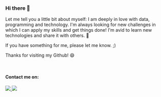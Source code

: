 ### Hi there 👋


Let me tell you a little bit about myself: I am deeply in love with data, programming and technology. I'm always looking for new challenges in which I can apply my skills and get things done! I'm avid to learn new technologies and share it with others. 🌱

If you have something for me, please let me know. ;)

Thanks for visiting my Github! 😄

<br>

#### Contact me on:

<div>
    <a href="mailto:franklin.alves.oliveira@gmail.com">
        <img src="https://img.shields.io/badge/Gmail-D14836?style=for-the-badge&logo=gmail&logoColor=white" target="_blank"/>
    </a>
    <a href="https://www.linkedin.com/in/franklin-oliveira95/">
        <img src="https://img.shields.io/badge/LinkedIn-0077B5?style=for-the-badge&logo=linkedin&logoColor=white" target="_blank"/>
    </a>
</div>



<!-- <div>
    <a href="https://github.com/Franklin-oliveira">
    <img height="180em" src="https://github-readme-stats.vercel.app/api?username=Franklin-oliveira&show_icons=true&theme=light&include_all_commits=true&count_private=true"/>
    <img height="180em" src="https://github-readme-stats.vercel.app/api/top-langs/?username=Franklin-oliveira&layout=compact&langs_count=16&theme=light"/>
</div> -->



<!--**Skills / Interests:** Python, Julia, R, C++, JavaScript, NodeJS, D3.js, HTML, CSS, Git, GitHub, SQL, Docker, Shell Scripting Languages, Linux. -->

<!--
**Franklin-oliveira/Franklin-oliveira** is a ✨ _special_ ✨ repository because its `README.md` (this file) appears on your GitHub profile.

Here are some ideas to get you started:

- 🔭 I’m currently working on ...
- 🌱 I’m currently learning ...
- 👯 I’m looking to collaborate on ...
- 🤔 I’m looking for help with ...
- 💬 Ask me about ...
- 📫 How to reach me: ...
- 😄 Pronouns: ...
- ⚡ Fun fact: ...
-->

